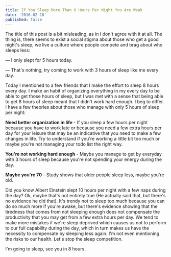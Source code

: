 ```yaml
---
title: If You Sleep More Than 6 Hours Per Night You Are Weak
date: '2016-02-18'
published: false
---
```



The title of this  post is a bit misleading, as in I don't agree with it at all. The thing is, there seems to exist a social stigma about those who get a good night's sleep, we live a culture where people compete and brag about who sleeps less: 

— I only slept for 5 hours today.

— That's nothing, try coming to work with 3 hours of sleep like me every day.

Today I mentioned to a few friends that I make the effort to sleep 8 hours every day. I make an habit of organizing everything in my every day to be able to get those hours of sleep, but I was met with a sense that being able to get 8 hours of sleep meant that I didn't work hard enough. I beg to differ.
I have a few theories about those who manage with only 5 hours of sleep per night:

**Need better organization in life** - If you sleep a few hours per night because you have to work late or because you need a few extra hours per day for your leisure that may be an indicative that you need to make a few changes in life. Try to understand if you're working a little bit too much or maybe you're not managing your todo list the right way.

**You're not working hard enough** - Maybe you manage to get by everyday with 3 hours of sleep because you're not spending your energy during the day.

**Maybe you're 70** - Study shows that older people sleep less, maybe you're old.

Did you know Albert Einstein slept 10 hours per night with a few naps during the day? Ok, maybe that's not entirely true (He actually said that, but there's no evidence he did that). 
It's trendy not to sleep too much because you can do so much more if you're awake, but there's evidence showing that the tiredness that comes from not sleeping enough does not compensate the productivity that you may get from a few extra hours per day. We tend to make more mistakes if we're sleep deprived which causes us not to perform to our full capability during the day, which in turn makes us have the necessity to compensate by sleeping less again.
I'm not even mentioning the risks to our health.
Let's stop the sleep competition. 

I'm going to sleep, see you in 8 hours.
